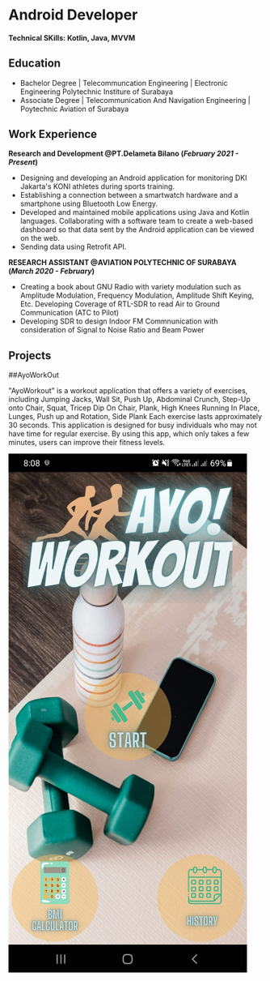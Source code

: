 # Android Developer

#### Technical SKills: Kotlin, Java, MVVM

## Education
- Bachelor Degree | Telecommuncation Engineering | Electronic Engineering Polytechnic Institure of Surabaya
- Associate Degree | Telecommunication And Navigation Engineering | Poytechnic Aviation of Surabaya

## Work Experience
**Research and Development @PT.Delameta Bilano (_February 2021 - Present_)**
   - Designing and developing an Android application for monitoring DKI Jakarta's KONI athletes during sports training.
   - Establishing a connection between a smartwatch hardware and a smartphone using Bluetooth Low Energy.
   - Developed and maintained mobile applications using Java and Kotlin languages. Collaborating with a software team to create a web-based dashboard so that data sent by the Android application can be viewed on the web.
   - Sending data using Retrofit API.

**RESEARCH ASSISTANT @AVIATION POLYTECHNIC OF SURABAYA (_March 2020 - February_)**
   - Creating a book about GNU Radio with variety modulation such as Amplitude Modulation, Frequency Modulation, Amplitude Shift Keying, Etc.  Developing Coverage of RTL-SDR to read Air to Ground Communication (ATC to Pilot)
   - Developing SDR to design Indoor FM Commnunication with consideration of Signal to Noise Ratio and Beam Power

## Projects
##AyoWorkOut


"AyoWorkout" is a workout application that offers a variety of exercises, including Jumping Jacks, Wall Sit, Push Up, Abdominal Crunch, Step-Up onto Chair, Squat, Tricep Dip On Chair, Plank, High Knees Running In Place, Lunges, Push up and Rotation, Side Plank Each exercise lasts approximately 30 seconds. This application is designed for busy individuals who may not have time for regular exercise. By using this app, which only takes a few minutes, users can improve their fitness levels.

![Menu Awal](/img/MenuAwak.jpeg)

